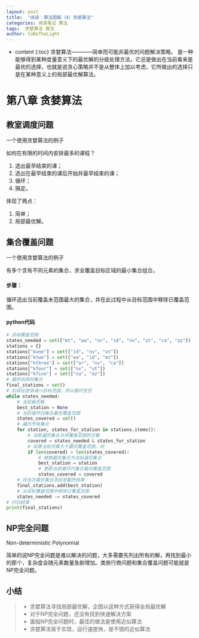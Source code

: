 ```yaml
---
layout: post
title:  "阅读：算法图解（4）贪婪算法"
categories: 阅读笔记 算法
tags:  贪婪算法 算法
author: toBeTheLight
---
```


* content
{:toc}
贪婪算法————简单而可能非最优的问题解决策略。
是一种能够得到某种度量意义下的最优解的分级处理方法，它总是做出在当前看来是最优的选择，也就是说贪心策略并不是从整体上加以考虑，它所做出的选择只是在某种意义上的局部最优解算法。





# 第八章 贪婪算法

## 教室调度问题
一个使用贪婪算法的例子  

如何在有限的时间内安排最多的课程？
1. 选出最早结束的课；
2. 选出在最早结束的课后开始并最早结束的课；
3. 循环；
4. 搞定。

体现了两点：
1. 简单；
2. 局部最优解。

## 集合覆盖问题
一个使用贪婪算法的例子

有多个含有不同元素的集合，求全覆盖目标区域的最小集合组合。

#### 步骤：
循环选出当前覆盖未范围最大的集合，并在此过程中从目标范围中移除已覆盖范围。

#### python代码
```python
# 目标覆盖范围
states_needed = set(["mt", "wa", "or", "id", "nv", "ut", "ca", "az"])
stations = {}
stations["kone"] = set(["id", "nv", "ut"])
stations["ktwo"] = set(["wa", "id", "mt"])
stations["kthree"] = set(["or", "nv", "ca"])
stations["kfour"] = set(["nv", "ut"])
stations["kfive"] = set(["ca", "az"])
# 最终选择的集合
final_stations = set()
# 后续会逐渐减小目标范围，所以循环至空
while states_needed:
    # 当前最优解
    best_station = None
    # 当前循环内集合最优覆盖范围
    states_covered = set()
    # 遍历所有集合
    for station, states_for_station in stations.items():
        # 当前遍历集合与待覆盖范围的交集
        covered = states_needed & states_for_station
        # 如果当前交集大于最优覆盖范围，则
        if len(covered) > len(states_covered):
            # 替换最优集合为当前遍历集合
            best_station = station
            # 更新当前循环内集合最优覆盖范围
            states_covered = covered
    # 将当次最优集合添加至最终结果
    final_stations.add(best_station)
    # 从目标覆盖范围中移除已覆盖范围
    states_needed -= states_covered
# 打印结果
print(final_stations)

```
## NP完全问题

Non-deterministic Polynomial

简单的说NP完全问题是难以解决的问题，大多需要先列出所有的解，再找到最小的那个，复杂度会随元素数量急剧增加。类旅行商问题和集合覆盖问题可能就是NP完全问题。

## 小结

> * 贪婪算法寻找局部最优解，企图以这种方式获得全局最优解
> * 对于NP完全问题，还没有找到快速解决方案
> * 面临NP完全问题时，最佳的做法是使用近似算法
> * 贪婪算法易于实现，运行速度快，是不错的近似算法
